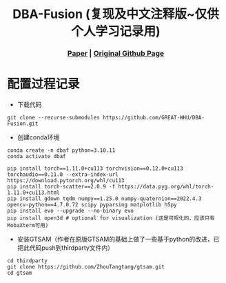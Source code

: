 [comment]: <> (# DBA-Fusion)

<!-- PROJECT LOGO -->

<p align="center">

  <h1 align="center"> DBA-Fusion (复现及中文注释版~仅供个人学习记录用)
  </h1>

[comment]: <> (  <h2 align="center">PAPER</h2>)
  <h3 align="center">
  <a href="https://arxiv.org/pdf/2403.13714">Paper</a> 
  | <a href="https://github.com/GREAT-WHU/DBA-Fusion">Original Github Page</a>
  </h3>
  <div align="center"></div>

# 配置过程记录
* 下载代码
~~~
git clone --recurse-submodules https://github.com/GREAT-WHU/DBA-Fusion.git
~~~
* 创建conda环境
~~~
conda create -n dbaf python=3.10.11
conda activate dbaf

pip install torch==1.11.0+cu113 torchvision==0.12.0+cu113 torchaudio==0.11.0 --extra-index-url https://download.pytorch.org/whl/cu113
pip install torch-scatter==2.0.9 -f https://data.pyg.org/whl/torch-1.11.0+cu113.html
pip install gdown tqdm numpy==1.25.0 numpy-quaternion==2022.4.3 opencv-python==4.7.0.72 scipy pyparsing matplotlib h5py 
pip install evo --upgrade --no-binary evo
pip install open3d # optional for visualization (这是可视化的，应该只有MobaXterm可用)
~~~
* 安装GTSAM（作者在原版GTSAM的基础上做了一些基于python的改进，已把此代码push到thirdparty文件内）
~~~
cd thirdparty
git clone https://github.com/ZhouTangtang/gtsam.git
cd gtsam
~~~
